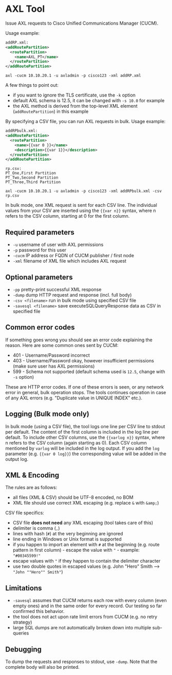 # AXL Tool


Issue AXL requests to Cisco Unified Communications Manager (CUCM).

Usage example:

```xml
addRP.xml:
<addRoutePartition>
  <routePartition>
    <name>AXL_PT</name>
  </routePartition>
</addRoutePartition>
```

`axl -cucm 10.10.20.1 -u axladmin -p cisco123 -xml addRP.xml`

A few things to point out:
* if you want to ignore the TLS certificate, use the `-k` option
* default AXL schema is 12.5, it can be changed with `-s 10.0` for example
* the AXL method is derived from the top-level XML element (`addRoutePartition`) in this example

By specifying a CSV file, you can run AXL requests in bulk. Usage example:

```xml
addRPbulk.xml:
<addRoutePartition>
  <routePartition>
    <name>{{var 0 }}</name>
    <description>{{var 1}}</description>
  </routePartition>
</addRoutePartition>
```

```csv
rp.csv:
PT_One,First Partition
PT_Two,Second Partition
PT_Three,Third Partition
```

`axl -cucm 10.10.20.1 -u axladmin -p cisco123 -xml addRPbulk.xml -csv rp.csv`

In bulk mode, one XML request is sent for each CSV line. The individual values from your CSV are inserted using the `{{var n}}` syntax, where n refers to the CSV column, starting at 0 for the first column. 

## Required parameters

* `-u` username of user with AXL permissions
* `-p` password for this user
* `-cucm` IP address or FQDN of CUCM publisher / first node
* `-xml` filename of XML file which includes AXL request

## Optional parameters

* `-pp` pretty-print successful XML response
* `-dump` dump HTTP request and response (incl. full body)
* `-csv <filename>` run in bulk mode using specified CSV file
* `-savesql <filename>` save executeSQLQueryResponse data as CSV in specified file

## Common error codes

If something goes wrong you should see an error code explaining the reason. Here are some common ones sent by CUCM:

* 401 - Username/Password incorrect
* 403 - Username/Password okay, however insufficient permissions (make sure user has AXL permissions)
* 599 - Schema not supported (default schema used is `12.5`, change with `-s` option)

These are HTTP error codes. If one of these errors is seen, or any network error in general, bulk operation stops. The tools continues operation in case of any AXL errors (e.g. "Duplicate value in UNIQUE INDEX" etc.).

## Logging (Bulk mode only)

In bulk mode (using a CSV file), the tool logs one line per CSV line to stdout per default. The content of the first column is included in the log line per default. To include other CSV columns, use the `{{varlog n}}` syntax, where n refers to the CSV column (again starting as 0). Each CSV column mentioned by `varlog` will be included in the log output. 
If you add the `log` parameter (e.g. `{{var 0 log}}`) the corresponding value will be added in the output log.

## XML & Encoding

The rules are as follows:

* all files (XML & CSV) should be UTF-8 encoded, no BOM
* XML file should use correct XML escaping (e.g. replace `&` with `&amp;`)

CSV file specifics:
* CSV file **does not need** any XML escaping (tool takes care of this)
* delimiter is comma (`,`)
* lines with hash (`#`) at the very beginning are ignored
* line ending in Windows or Unix format is supported
* if you happen to import an element with `#` at the beginning (e.g. route pattern in first column) - escape the value with `"` - example: `"#00345599!"`
* escape values with `"` if they happen to contain the delimiter character
* use two double quotes in escaped values (e.g. John "Hero" Smith --> `"John ""Hero"" Smith"`)

## Limitations

* `-savesql` assumes that CUCM returns each row with every column (even empty ones) and in the same order for every record. Our testing so far confirmed this behavior.
* the tool does not act upon rate limit errors from CUCM (e.g. no retry strategy)
* large SQL dumps are not automatically broken down into multiple sub-queries

## Debugging

To dump the requests and responses to stdout, use `-dump`. Note that the complete body will also be printed.
